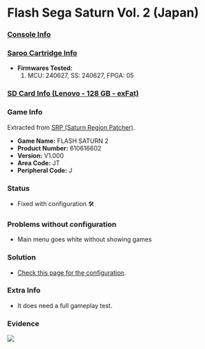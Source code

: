 # Flash Sega Saturn Vol. 2 (Japan)

### [Console Info](../../../../../Info/Consoles/VA13/README.md)

### [Saroo Cartridge Info](../../../../../Info/Cartridges/RetroGameParadiseStore/1.32F/README.md)

- <b>Firmwares Tested:</b>
  1. MCU: 240627, SS: 240627, FPGA: 05

### [SD Card Info (Lenovo - 128 GB - exFat)](../../../../../Info/SdCards/Lenovo/128GB/exfat/README.md)

### Game Info

Extracted from [SRP (Saturn Region Patcher)](https://segaxtreme.net/resources/saturn-region-patcher.81/download).

- <b>Game Name:</b> FLASH SATURN 2
- <b>Product Number:</b> 610616602
- <b>Version:</b> V1.000
- <b>Area Code:</b> JT
- <b>Peripheral Code:</b> J

### Status

- Fixed with configuration :hammer_and_wrench:

### Problems without configuration

- Main menu goes white without showing games

### Solution

- [Check this page for the configuration](https://github.com/williamdsw/saroo-configuration-list/blob/master/J/610616602/README.md).

### Extra Info

- It does need a full gameplay test.

### Evidence

[![](https://img.youtube.com/vi/B3P6xI0YjaQ/0.jpg)](https://www.youtube.com/watch?v=B3P6xI0YjaQ)
